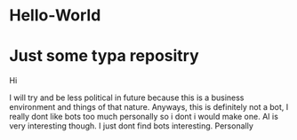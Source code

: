 # Hello-World
Just some typa repositry
==========================
Hi

I will try and be less political in future because this is a business environment and things of that nature. 
Anyways, this is definitely not a bot, I really dont like bots too much personally so i dont i would make one. 
AI is very interesting though. 
I just dont find bots interesting. 
Personally
